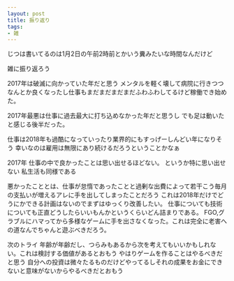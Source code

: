 ```yaml
---
layout: post
title: 振り返り
tags:
- 雑
---
```


じつは書いてるのは1月2日の午前2時前とかいう糞みたいな時間なんだけど

雑に振り返ろう


2017年は破滅に向かっていた年だと思う
メンタルを軽く壊して病院に行きつつなんとか良くなったし仕事もまだまだまだまだふわふわしてるけど稼働でき始めた。

2017年最悪は仕事に過去最大に打ち込めなかった年だと思うし
でも足は動いたと感じる後半だった。

仕事は2018年も過酷になっていったり業界的にもすっげーしんどい年になりそう
幸いなのは雇用は無限にあり続けるだろうということかなぁ

2017年
仕事の中で良かったことは思い出せるほどない。
というか特に思い出せない
私生活も同様である

悪かったこととは、仕事が怠惰であったことと過剰な出費によって若干こう毎月の支払いが増えるアレに手を出してしまったことだろう
これは2018年だけでどうにかできる計画はないのでまずはゆっくり改善したい。
仕事についても技術についても正直どうしたらいいもんかというくらいどん詰まりである。
FGO,グラブルにハマってから多様なゲームに手を出さなくなった。これは完全に老害への道なんでちゃんと遊ぶべきだろう。

次のトライ
年齢が年齢だし、つらみもあるから次を考えてもいいかもしれない。これは検討する価値があるとおもう
やはりゲームを作ることはやるべきだと思う
自分への投資は微々たるものだけどやってるしそれの成果をお金にできないと意味がないからやるべきだとおもう










